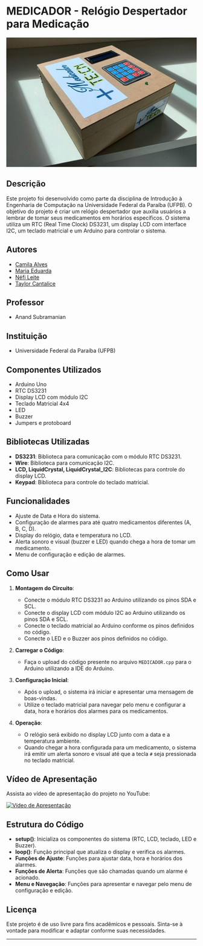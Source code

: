 # MEDICADOR - Relógio Despertador para Medicação

![Projeto Medicador+ TE:CN](assets\Medicador.jpg)

## Descrição
Este projeto foi desenvolvido como parte da disciplina de Introdução à Engenharia de Computação na Universidade Federal da Paraíba (UFPB). O objetivo do projeto é criar um relógio despertador que auxilia usuários a lembrar de tomar seus medicamentos em horários específicos. O sistema utiliza um RTC (Real Time Clock) DS3231, um display LCD com interface I2C, um teclado matricial e um Arduino para controlar o sistema.

## Autores
- [Camila Alves](https://github.com/CamilaAlves01)
- [Maria Eduarda](https://github.com/EduardaBezerra)
- [Néfi Leite](https://github.com/neficl)
- [Taylor Cantalice](https://github.com/taylorkcantalice)

## Professor
- Anand Subramanian

## Instituição
- Universidade Federal da Paraíba (UFPB)

## Componentes Utilizados
- Arduino Uno
- RTC DS3231
- Display LCD com módulo I2C
- Teclado Matricial 4x4
- LED
- Buzzer
- Jumpers e protoboard

## Bibliotecas Utilizadas
- **DS3231**: Biblioteca para comunicação com o módulo RTC DS3231.
- **Wire**: Biblioteca para comunicação I2C.
- **LCD, LiquidCrystal, LiquidCrystal_I2C**: Bibliotecas para controle do display LCD.
- **Keypad**: Biblioteca para controle do teclado matricial.

## Funcionalidades
- Ajuste de Data e Hora do sistema.
- Configuração de alarmes para até quatro medicamentos diferentes (A, B, C, D).
- Display do relógio, data e temperatura no LCD.
- Alerta sonoro e visual (buzzer e LED) quando chega a hora de tomar um medicamento.
- Menu de configuração e edição de alarmes.

## Como Usar
1. **Montagem do Circuito**:
   - Conecte o módulo RTC DS3231 ao Arduino utilizando os pinos SDA e SCL.
   - Conecte o display LCD com módulo I2C ao Arduino utilizando os pinos SDA e SCL.
   - Conecte o teclado matricial ao Arduino conforme os pinos definidos no código.
   - Conecte o LED e o Buzzer aos pinos definidos no código.

2. **Carregar o Código**:
   - Faça o upload do código presente no arquivo `MEDICADOR.cpp` para o Arduino utilizando a IDE do Arduino.

3. **Configuração Inicial**:
   - Após o upload, o sistema irá iniciar e apresentar uma mensagem de boas-vindas.
   - Utilize o teclado matricial para navegar pelo menu e configurar a data, hora e horários dos alarmes para os medicamentos.

4. **Operação**:
   - O relógio será exibido no display LCD junto com a data e a temperatura ambiente.
   - Quando chegar a hora configurada para um medicamento, o sistema irá emitir um alerta sonoro e visual até que a tecla `#` seja pressionada no teclado matricial.

## Vídeo de Apresentação
Assista ao vídeo de apresentação do projeto no YouTube:

[![Vídeo de Apresentação](https://img.youtube.com/vi/aKH-eVeIoDw/0.jpg)](https://www.youtube.com/watch?v=aKH-eVeIoDw&t=183s)

## Estrutura do Código
- **setup()**: Inicializa os componentes do sistema (RTC, LCD, teclado, LED e Buzzer).
- **loop()**: Função principal que atualiza o display e verifica os alarmes.
- **Funções de Ajuste**: Funções para ajustar data, hora e horários dos alarmes.
- **Funções de Alerta**: Funções que são chamadas quando um alarme é acionado.
- **Menu e Navegação**: Funções para apresentar e navegar pelo menu de configuração e edição.

## Licença
Este projeto é de uso livre para fins acadêmicos e pessoais. Sinta-se à vontade para modificar e adaptar conforme suas necessidades.

---